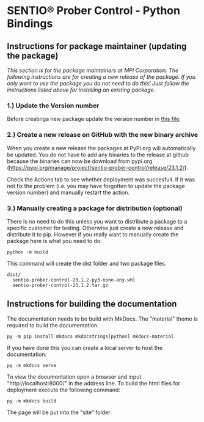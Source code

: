 # SENTIO® Prober Control - Python Bindings

## Instructions for package maintainer (updating the package) 

*This section is for the package maintainers at MPI Corporation. The following instructions are for creating a new release of the package. If you only want to use the package you do not need to do this! Just follow the instructions listed above for installing an existing package.*

### 1.) Update the Version number

Before creatinga new package update the version number in [this file](https://github.com/SentioProberDev/SentioProberControl/blob/master/pyproject.toml).

### 2.) Create a new release on GitHub with the new binary archive

When you create a new release the packages at PyPi.org will automatically be updated. You do not have to add any binaries to the release at github because the binaries can now be download from pypi.org (https://pypi.org/manage/project/sentio-prober-control/release/23.1.2/).

Check the Actions tab to see whether deployment was succesfull. If it was not fix the problem (i.e. you may have forgotten to update the package version number) and manually restart the action. 

### 3.) Manually creating a package for distribution (optional)

There is no need to do this unless you want to distribute a package to a specific customer for testing. Otherwise just create a new release and 
distribute it to pip. However if you really want to manually create the package here is what you need to do:

```python -m build```

This command will create the dist folder and two package files.

```
dist/
  sentio-prober-control-23.1.2-py3-none-any.whl
  sentio-prober-control-23.1.2.tar.gz
```

## Instructions for building the documentation

The documentation needs to be build with MkDocs. The "material" theme is required to build the documentation.

```py -m pip install mkdocs mkdocstrings[python] mkdocs-material```

If you have done this you can create a local server to host the documentation:

 ```py -m mkdocs serve```

To view the documentation open a browser and input "http://localhost:8000/" in the address line. To build the html files for deployment execute the following command: 
 
 ```py -m mkdocs build```

The page will be put into the "site" folder.
